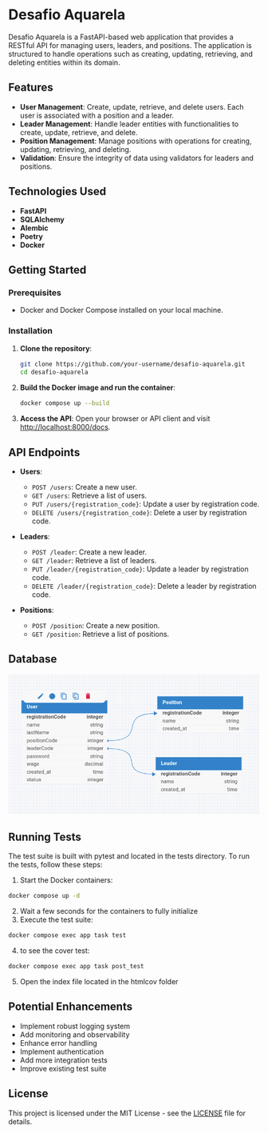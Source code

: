 # Desafio Aquarela

Desafio Aquarela is a FastAPI-based web application that provides a RESTful API for managing users, leaders, and positions. The application is structured to handle operations such as creating, updating, retrieving, and deleting entities within its domain.

## Features

- **User Management**: Create, update, retrieve, and delete users. Each user is associated with a position and a leader.
- **Leader Management**: Handle leader entities with functionalities to create, update, retrieve, and delete.
- **Position Management**: Manage positions with operations for creating, updating, retrieving, and deleting.
- **Validation**: Ensure the integrity of data using validators for leaders and positions.

## Technologies Used

- **FastAPI**
- **SQLAlchemy**
- **Alembic**
- **Poetry**
- **Docker**

## Getting Started

### Prerequisites

- Docker and Docker Compose installed on your local machine.

### Installation

1. **Clone the repository**:
   ```bash
   git clone https://github.com/your-username/desafio-aquarela.git
   cd desafio-aquarela
   ```

2. **Build the Docker image and run the container**:
    ```bash
    docker compose up --build
    ```

3. **Access the API**:
   Open your browser or API client and visit [http://localhost:8000/docs](http://localhost:8000/docs).

## API Endpoints

- **Users**:
  - `POST /users`: Create a new user.
  - `GET /users`: Retrieve a list of users.
  - `PUT /users/{registration_code}`: Update a user by registration code.
  - `DELETE /users/{registration_code}`: Delete a user by registration code.

- **Leaders**:
  - `POST /leader`: Create a new leader.
  - `GET /leader`: Retrieve a list of leaders.
  - `PUT /leader/{registration_code}`: Update a leader by registration code.
  - `DELETE /leader/{registration_code}`: Delete a leader by registration code.

- **Positions**:
  - `POST /position`: Create a new position.
  - `GET /position`: Retrieve a list of positions.

## Database
![alt text](image.png)

## Running Tests

The test suite is built with pytest and located in the tests directory. To run the tests, follow these steps:

1. Start the Docker containers:

```bash
docker compose up -d
```
2. Wait a few seconds for the containers to fully initialize
3. Execute the test suite:
```bash
docker compose exec app task test
```
4. to see the cover test:
```bash
docker compose exec app task post_test
```
5. Open the index file located in the htmlcov folder

## Potential Enhancements
- Implement robust logging system
- Add monitoring and observability
- Enhance error handling
- Implement authentication
- Add more integration tests
- Improve existing test suite

## License
This project is licensed under the MIT License - see the [LICENSE](LICENSE) file for details.
